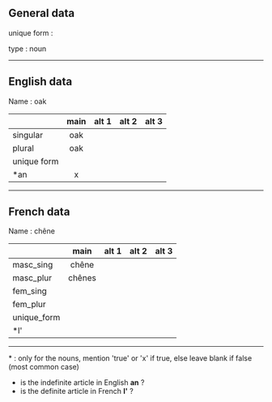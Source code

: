## General data

unique form :

type : noun

---

## English data

Name : oak

|             | main | alt 1 | alt 2 | alt 3 |
| :---------- | :--: | :---: | :---: | ----- |
| singular    | oak  |       |       |       |
| plural      | oak  |       |       |       |
| unique form |      |       |       |       |
| \*an        |  x   |       |       |       |

---

## French data

Name : chêne

|             |  main  | alt 1 | alt 2 | alt 3 |
| :---------- | :----: | :---: | :---: | :---: |
| masc_sing   | chêne  |       |       |       |
| masc_plur   | chênes |       |       |       |
| fem_sing    |        |       |       |       |
| fem_plur    |        |       |       |       |
| unique_form |        |       |       |       |
| \*l'        |        |       |       |       |

---

\* : only for the nouns, mention 'true' or 'x' if true, else leave blank if false (most common case)

- is the indefinite article in English **an** ?
- is the definite article in French **l'** ?
